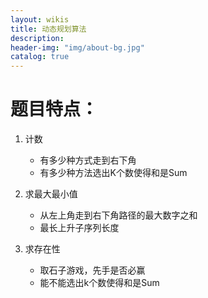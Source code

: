 ```yaml
---
layout: wikis
title: 动态规划算法
description: 
header-img: "img/about-bg.jpg"
catalog: true
---
```




# 题目特点：

1. 计数
   - 有多少种方式走到右下角
   - 有多少种方法选出K个数使得和是Sum

2. 求最大最小值
   - 从左上角走到右下角路径的最大数字之和
   - 最长上升子序列长度
3. 求存在性
   - 取石子游戏，先手是否必赢
   - 能不能选出k个数使得和是Sum